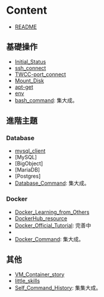 # Content

- [README](./README.md)

## 基礎操作

- [Initial_Status](./Initial_Status.md)
- [ssh_connect](./ssh_connect.md)
- [TWCC-port_connect](./TWCC-port_connect.md)
- [Mount_Disk](./Mount_Disk.md)
- [apt-get](./apt-get.md)
- [env](./env.md)
- [bash_command](./bash_command.md): 集大成。

## 進階主題

### Database

- [mysql_client](./mysql_client.md)
- [MySQL]
- [BigObject]
- [MariaDB]
- [Postgres]
- [Database_Command](./Database_Command.md): 集大成。

### Docker

- [Docker_Learning_from_Others](./Docker_Learning_from_Others.md)
- [DockerHub_resource](./DockerHub_resource.md)
- [Docker_Official_Tutorial](./Docker_Official_Tutorial.md): 完善中
- [DockerFiles]: 完善中
- [Docker_Command](./Docker_Command.md): 集大成。

## 其他

- [VM_Container_story](./VM_Container_story.md)
- [little_skills](./little_skills.md)
- [Self_Command_History](./Self_Command_History.md): 集集大成。
